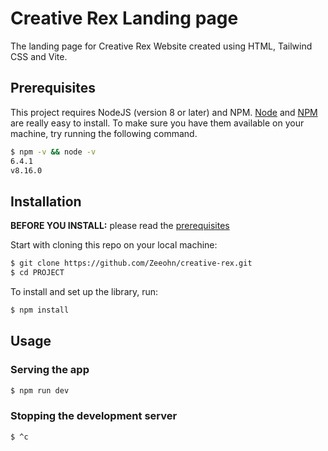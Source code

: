 # Creative Rex Landing page

The landing page for Creative Rex Website created using HTML, Tailwind CSS and Vite.

## Prerequisites

This project requires NodeJS (version 8 or later) and NPM.
[Node](http://nodejs.org/) and [NPM](https://npmjs.org/) are really easy to install.
To make sure you have them available on your machine,
try running the following command.

```sh
$ npm -v && node -v
6.4.1
v8.16.0
```

## Installation

**BEFORE YOU INSTALL:** please read the [prerequisites](#prerequisites)

Start with cloning this repo on your local machine:

```sh
$ git clone https://github.com/Zeeohn/creative-rex.git
$ cd PROJECT
```

To install and set up the library, run:

```sh
$ npm install
```

## Usage

### Serving the app

```sh
$ npm run dev
```

### Stopping the development server

```sh
$ ^c
```
